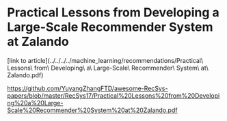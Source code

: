 # Practical Lessons from Developing a Large-Scale Recommender System at Zalando

[link to article](../../../../machine_learning/recommendations/Practical\ Lessons\ from\ Developing\ a\ Large-Scale\ Recommender\ System\ at\ Zalando.pdf)

https://github.com/YuyangZhangFTD/awesome-RecSys-papers/blob/master/RecSys17/Practical%20Lessons%20from%20Developing%20a%20Large-Scale%20Recommender%20System%20at%20Zalando.pdf

